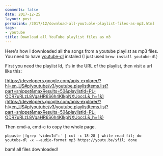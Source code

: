 ```yaml
---
comments: false
date: 2017-12-25
layout: post
permalink: /2017/12/download-all-youtuble-playlist-files-as-mp3.html
tags:
- youtube
title: Download all YouTube playlist files as m3
---
```


Here's how I downloaded all the songs from a youtube playlist as mp3 files.
You need to have [youtube-dl](https://rg3.github.io/youtube-dl/) instaled (I just used `brew install youtube-dl`)

First you need the playlist Id, it's in the URL of the playlist, then visit a url like this:

[https://developers.google.com/apis-explorer/?hl=en_US#p/youtube/v3/youtube.playlistItems.list?part=snippet&maxResults=50&playlistId=PL-ODR7uRLzL8VgaHR6S6h4KIkpNXUoccL&_h=1&](https://developers.google.com/apis-explorer/?hl=en_US#p/youtube/v3/youtube.playlistItems.list?part=snippet&maxResults=50&playlistId=PL-ODR7uRLzL8VgaHR6S6h4KIkpNXUoccL&_h=1&)

Then cmd-a, cmd-c to copy the whole page.

```
pbpaste |fgrep 'videoId":' | cut -c 18-28 | while read fil; do youtube-dl -x --audio-format mp3 https://youtu.be/$fil; done
```

bam! all files downloaded!
